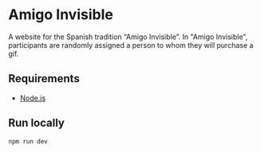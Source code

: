 # Amigo Invisible

A website for the Spanish tradition “Amigo Invisible”.
In "Amigo Invisible", participants are randomly assigned a person to whom they will purchase a gif.

## Requirements

- [Node.js](https://nodejs.org/en/)

## Run locally

```bash
npm run dev
```
